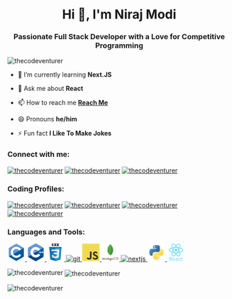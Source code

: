 <h1 align="center">Hi 👋, I'm Niraj Modi</h1>
<h3 align="center">Passionate Full Stack Developer with a Love for Competitive Programming</h3>

<p align="left"> <img src="https://komarev.com/ghpvc/?username=thecodeventurer&label=Profile%20views&color=0e75b6&style=flat" alt="thecodeventurer" /> </p>

- 🌱 I’m currently learning **Next.JS**

- 💬 Ask me about **React**

- 📫 How to reach me **<a href="mailto:modiniraj1034@gmail.com" target="blank">Reach Me</a>**

- 😄 Pronouns **he/him**

- ⚡ Fun fact **I Like To Make Jokes**

<h3 align="left">Connect with me:</h3>
<p align="left">
<a href="https://twitter.com/thecodeventurer" target="blank"><img align="center" src="https://raw.githubusercontent.com/rahuldkjain/github-profile-readme-generator/master/src/images/icons/Social/twitter.svg" alt="thecodeventurer" height="30" width="40" /></a>
<a href="https://linkedin.com/in/thecodeventurer" target="blank"><img align="center" src="https://raw.githubusercontent.com/rahuldkjain/github-profile-readme-generator/master/src/images/icons/Social/linked-in-alt.svg" alt="thecodeventurer" height="30" width="40" /></a>
<a href="https://instagram.com/thecodeventurer" target="blank"><img align="center" src="https://raw.githubusercontent.com/rahuldkjain/github-profile-readme-generator/master/src/images/icons/Social/instagram.svg" alt="thecodeventurer" height="30" width="40" /></a></p>

<h3 align="left">Coding Profiles:</h3>
<p align="left">
<a href="https://www.hackerrank.com/thecodeventurer" target="blank"><img align="center" src="https://raw.githubusercontent.com/rahuldkjain/github-profile-readme-generator/master/src/images/icons/Social/hackerrank.svg" alt="thecodeventurer" height="30" width="40" /></a>
<a href="https://www.leetcode.com/thecodeventurer" target="blank"><img align="center" src="https://raw.githubusercontent.com/rahuldkjain/github-profile-readme-generator/master/src/images/icons/Social/leet-code.svg" alt="thecodeventurer" height="30" width="40" /></a>
<a href="https://auth.geeksforgeeks.org/user/thecodeventurer" target="blank"><img align="center" src="https://raw.githubusercontent.com/rahuldkjain/github-profile-readme-generator/master/src/images/icons/Social/geeks-for-geeks.svg" alt="thecodeventurer" height="30" width="40" /></a>
<a href="https://codeforces.com/profile/thecodeventurer" target="blank"><img align="center" src="https://raw.githubusercontent.com/rahuldkjain/github-profile-readme-generator/master/src/images/icons/Social/codeforces.svg" alt="thecodeventurer" height="30" width="40" /></a>
</p>

<h3 align="left">Languages and Tools:</h3>
<p align="left"> <a href="https://www.cprogramming.com/" target="_blank" rel="noreferrer"> <img src="https://raw.githubusercontent.com/devicons/devicon/master/icons/c/c-original.svg" alt="c" width="40" height="40"/> </a> <a href="https://www.w3schools.com/cpp/" target="_blank" rel="noreferrer"> <img src="https://raw.githubusercontent.com/devicons/devicon/master/icons/cplusplus/cplusplus-original.svg" alt="cplusplus" width="40" height="40"/> </a> <a href="https://www.w3schools.com/css/" target="_blank" rel="noreferrer"> <img src="https://raw.githubusercontent.com/devicons/devicon/master/icons/css3/css3-original-wordmark.svg" alt="css3" width="40" height="40"/> </a> <a href="https://git-scm.com/" target="_blank" rel="noreferrer"> <img src="https://www.vectorlogo.zone/logos/git-scm/git-scm-icon.svg" alt="git" width="40" height="40"/> </a> <a href="https://developer.mozilla.org/en-US/docs/Web/JavaScript" target="_blank" rel="noreferrer"> <img src="https://raw.githubusercontent.com/devicons/devicon/master/icons/javascript/javascript-original.svg" alt="javascript" width="40" height="40"/> </a> <a href="https://www.mongodb.com/" target="_blank" rel="noreferrer"> <img src="https://raw.githubusercontent.com/devicons/devicon/master/icons/mongodb/mongodb-original-wordmark.svg" alt="mongodb" width="40" height="40"/> </a> <a href="https://nextjs.org/" target="_blank" rel="noreferrer"> <img src="https://cdn.worldvectorlogo.com/logos/nextjs-2.svg" alt="nextjs" width="40" height="40"/> </a> <a href="https://www.python.org" target="_blank" rel="noreferrer"> <img src="https://raw.githubusercontent.com/devicons/devicon/master/icons/python/python-original.svg" alt="python" width="40" height="40"/> </a> <a href="https://reactjs.org/" target="_blank" rel="noreferrer"> <img src="https://raw.githubusercontent.com/devicons/devicon/master/icons/react/react-original-wordmark.svg" alt="react" width="40" height="40"/> </a> </p>

<p><img align="left" src="https://github-readme-stats.vercel.app/api/top-langs?username=thecodeventurer&show_icons=true&locale=en&layout=compact" alt="thecodeventurer" /></p>

<p>&nbsp;<img align="center" src="https://github-readme-stats.vercel.app/api?username=thecodeventurer&show_icons=true&locale=en" alt="thecodeventurer" /></p>

<p><img align="center" src="https://github-readme-streak-stats.herokuapp.com/?user=thecodeventurer&theme=dark" alt="thecodeventurer" /></p>
